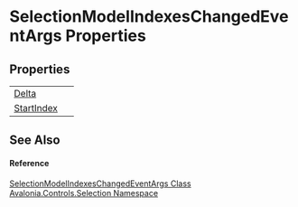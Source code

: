 # SelectionModelIndexesChangedEventArgs Properties




## Properties
<table>
<tr>
<td><a href="P_Avalonia_Controls_Selection_SelectionModelIndexesChangedEventArgs_Delta">Delta</a></td>
<td> </td>
</tr>
<tr>
<td><a href="P_Avalonia_Controls_Selection_SelectionModelIndexesChangedEventArgs_StartIndex">StartIndex</a></td>
<td> </td>
</tr>
</table>

## See Also


#### Reference
<a href="T_Avalonia_Controls_Selection_SelectionModelIndexesChangedEventArgs">SelectionModelIndexesChangedEventArgs Class</a>  
<a href="N_Avalonia_Controls_Selection">Avalonia.Controls.Selection Namespace</a>  
